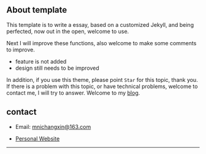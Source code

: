 ## About template

This template is to write a essay, based on a customized Jekyll, and being perfected, now out in the open, welcome to use.

Next I will improve these functions, also welcome to make some comments to improve.

* feature is not added
* design still needs to be improved

In addition, if you use this theme, please point `Star` for this topic, thank you. If there is a problem with this topic, or have technical problems, welcome to contact me, I will try to answer. Welcome to my [blog](http://mnichangxin.com/blog).

## contact

* Email: mnichangxin@163.com

* [Personal Website](http://mnichangxin.com)

---
